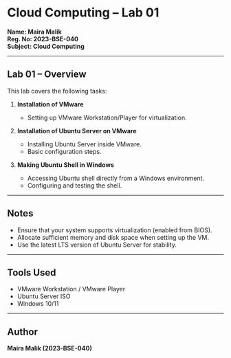 # Cloud Computing – Lab 01

**Name: Maira Malik**  
**Reg. No: 2023-BSE-040**  
**Subject: Cloud Computing**  

---

## Lab 01 – Overview

This lab covers the following tasks:

1. **Installation of VMware**
   - Setting up VMware Workstation/Player for virtualization.

2. **Installation of Ubuntu Server on VMware**
   - Installing Ubuntu Server inside VMware.
   - Basic configuration steps.

3. **Making Ubuntu Shell in Windows**
   - Accessing Ubuntu shell directly from a Windows environment.
   - Configuring and testing the shell.

---

## Notes

- Ensure that your system supports virtualization (enabled from BIOS).
- Allocate sufficient memory and disk space when setting up the VM.
- Use the latest LTS version of Ubuntu Server for stability.

---

## Tools Used
- VMware Workstation / VMware Player  
- Ubuntu Server ISO  
- Windows 10/11  

---

## Author
**Maira Malik (2023-BSE-040)**

